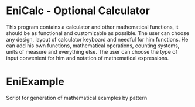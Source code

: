 # EniCalc - Optional Calculator
This program contains a calculator and other mathematical functions, it should be as functional and customizable as possible. The user can choose any design, layout of calculator keyboard and needful for him functions. He can add his own functions, mathematical operations, counting systems, units of measure and everything else. The user can choose the type of input convenient for him and notation of mathematical expressions.
# EniExample
Script for generation of mathematical examples by pattern
